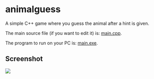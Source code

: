# animalguess
A simple C++ game where you guess the animal after a hint is given.

The main source file (if you want to edit it) is: [main.cpp](/main.cpp).

The program to run on your PC is: [main.exe](/main.exe).

## Screenshot
![](https://cloud.githubusercontent.com/assets/11253613/6429851/3c782776-bfb2-11e4-96d1-3aa5e71ed15b.png)
